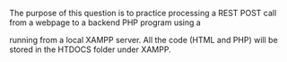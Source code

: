 The purpose of this question is to practice processing a REST POST call from a webpage to a backend PHP program using a <form> running from a local XAMPP server. All the code (HTML and PHP) will be stored in the HTDOCS folder under XAMPP.
